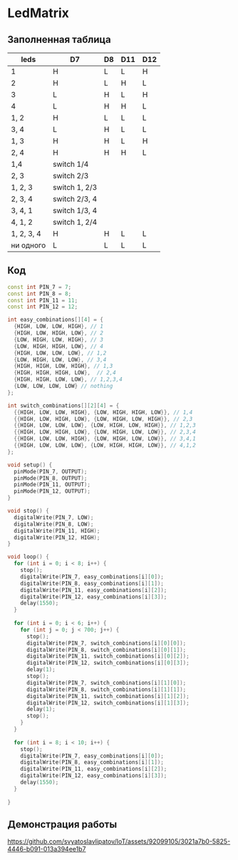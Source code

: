 # LedMatrix

## Заполненная таблица

| leds | D7 | D8 | D11 | D12 |
| --- | --- | --- | --- | --- |
| 1 | H  | L  | L | H |
| 2 | H | L | H | L |
| 3 | L | H | L | H |
| 4 | L | H | H | L |
| 1, 2 | H | L | L | L |
| 3, 4 | L | H | L | L |
| 1, 3 | H | H | L | H |
| 2, 4 | H | H | H | L |
| 1,4 | switch 1/4 |  |  |  |
| 2, 3 | switch 2/3 |  |  |  |
| 1, 2, 3 | switch 1, 2/3 |  |  |  |
| 2, 3, 4 | switch 2/3, 4 |  |  |  |
| 3, 4, 1 | switch 1/3, 4 |  |  |  |
| 4, 1, 2 | switch 1, 2/4 |  |  |  |
| 1, 2, 3, 4 | H | H | L | L |
| ни одного | L | L | L | L |

## Код

```cpp
const int PIN_7 = 7;
const int PIN_8 = 8;
const int PIN_11 = 11;
const int PIN_12 = 12;

int easy_combinations[][4] = {
  {HIGH, LOW, LOW, HIGH}, // 1
  {HIGH, LOW, HIGH, LOW}, // 2
  {LOW, HIGH, LOW, HIGH}, // 3
  {LOW, HIGH, HIGH, LOW}, // 4
  {HIGH, LOW, LOW, LOW}, // 1,2
  {LOW, HIGH, LOW, LOW}, // 3,4
  {HIGH, HIGH, LOW, HIGH}, // 1,3
  {HIGH, HIGH, HIGH, LOW},  // 2,4
  {HIGH, HIGH, LOW, LOW}, // 1,2,3,4
  {LOW, LOW, LOW, LOW} // nothing
};

int switch_combinations[][2][4] = {
  {{HIGH, LOW, LOW, HIGH}, {LOW, HIGH, HIGH, LOW}}, // 1,4
  {{HIGH, LOW, HIGH, LOW}, {LOW, HIGH, LOW, HIGH}}, // 2,3
  {{HIGH, LOW, LOW, LOW}, {LOW, HIGH, LOW, HIGH}}, // 1,2,3
  {{HIGH, LOW, HIGH, LOW}, {LOW, HIGH, LOW, LOW}}, // 2,3,4
  {{HIGH, LOW, LOW, HIGH}, {LOW, HIGH, LOW, LOW}}, // 3,4,1
  {{HIGH, LOW, LOW, LOW}, {LOW, HIGH, HIGH, LOW}}, // 4,1,2
};

void setup() {
  pinMode(PIN_7, OUTPUT);
  pinMode(PIN_8, OUTPUT);
  pinMode(PIN_11, OUTPUT);
  pinMode(PIN_12, OUTPUT);
}

void stop() {
  digitalWrite(PIN_7, LOW);
  digitalWrite(PIN_8, LOW);
  digitalWrite(PIN_11, HIGH);
  digitalWrite(PIN_12, HIGH);
}

void loop() {
  for (int i = 0; i < 8; i++) {  
    stop();
    digitalWrite(PIN_7, easy_combinations[i][0]);
    digitalWrite(PIN_8, easy_combinations[i][1]);
    digitalWrite(PIN_11, easy_combinations[i][2]);
    digitalWrite(PIN_12, easy_combinations[i][3]);
    delay(1550);
  }
  
  for (int i = 0; i < 6; i++) {  
    for (int j = 0; j < 700; j++) {
      stop(); 
      digitalWrite(PIN_7, switch_combinations[i][0][0]);
      digitalWrite(PIN_8, switch_combinations[i][0][1]);
      digitalWrite(PIN_11, switch_combinations[i][0][2]);
      digitalWrite(PIN_12, switch_combinations[i][0][3]);
      delay(1);
      stop();
      digitalWrite(PIN_7, switch_combinations[i][1][0]);
      digitalWrite(PIN_8, switch_combinations[i][1][1]);
      digitalWrite(PIN_11, switch_combinations[i][1][2]);
      digitalWrite(PIN_12, switch_combinations[i][1][3]);
      delay(1);
      stop();
    }
  }
  
  for (int i = 8; i < 10; i++) {  
    stop();
    digitalWrite(PIN_7, easy_combinations[i][0]);
    digitalWrite(PIN_8, easy_combinations[i][1]);
    digitalWrite(PIN_11, easy_combinations[i][2]);
    digitalWrite(PIN_12, easy_combinations[i][3]);
    delay(1550);
  }
  
}
```

## Демонстрация работы
https://github.com/svyatoslavlipatov/IoT/assets/92099105/3021a7b0-5825-4446-b091-013a394ee1b7
